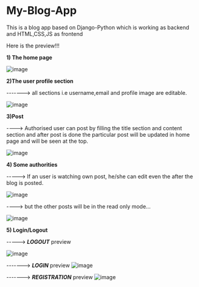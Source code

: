 # My-Blog-App
This is a blog app based on Django-Python which is working as backend and HTML,CSS,JS as frontend


Here is the preview!!!

**1) The home page**

![image](https://user-images.githubusercontent.com/73846184/197350854-41d4602e-171a-4753-81ec-538ff0ef3b4f.png)

**2)The user profile section**

-------> all sections i.e username,email and profile image are editable.

![image](https://user-images.githubusercontent.com/73846184/197350919-17ea019a-ab2b-4385-ac08-2f76fdd62b6f.png)


**3)Post**

----> Authorised user can post by filling the title section and content section and after post is done the particular post will be updated in home page and will be seen at the top.

![image](https://user-images.githubusercontent.com/73846184/197352268-0cda7979-6c5d-4004-bd65-cdaae651cbbc.png)


**4) Some authorities**

-----> If an user is watching own post, he/she can edit even the after the blog is posted.

![image](https://user-images.githubusercontent.com/73846184/197352700-6506b1e4-28c2-4687-913f-78549f233c2a.png)


----> but the other posts will be in the read only mode...

![image](https://user-images.githubusercontent.com/73846184/197352572-947ce2b7-59a9-4cc1-a8f1-bb0c320e0722.png)


**5) Login/Logout**

----->  **_LOGOUT_** preview

![image](https://user-images.githubusercontent.com/73846184/197359039-4c797965-dc55-4c25-ad7f-a93ab5d11159.png)


------->  **_LOGIN_** preview 
![image](https://user-images.githubusercontent.com/73846184/197359083-4a1840d6-762e-4d18-ad3a-fe3f811e97be.png)


-------> **_REGISTRATION_** preview
![image](https://user-images.githubusercontent.com/73846184/197359093-8d52c21d-5d2e-43ee-9667-5a3527fbbca0.png)

